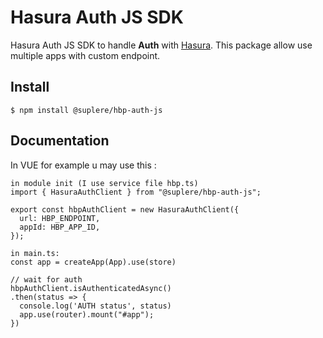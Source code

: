 # Hasura Auth JS SDK

Hasura Auth JS SDK to handle **Auth** with [Hasura](https://hasura.io/). This package allow use multiple apps with custom endpoint.

## Install

`$ npm install @suplere/hbp-auth-js`

## Documentation

In VUE for example u may use this :
```
in module init (I use service file hbp.ts)
import { HasuraAuthClient } from "@suplere/hbp-auth-js";

export const hbpAuthClient = new HasuraAuthClient({
  url: HBP_ENDPOINT,
  appId: HBP_APP_ID,
});

in main.ts:
const app = createApp(App).use(store)

// wait for auth 
hbpAuthClient.isAuthenticatedAsync()
.then(status => {
  console.log('AUTH status', status)
  app.use(router).mount("#app");
})

```
